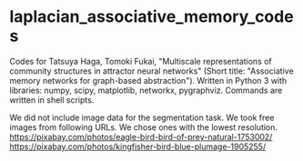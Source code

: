 # laplacian_associative_memory_codes
Codes for Tatsuya Haga, Tomoki Fukai, "Multiscale representations of community structures in attractor neural networks" (Short title: "Associative memory networks for graph-based abstraction").
Written in Python 3 with libraries: numpy, scipy, matplotlib, networkx, pygraphviz.
Commands are written in shell scripts.

We did not include image data for the segmentation task. We took free images from following URLs. We chose ones with the lowest resolution.
https://pixabay.com/photos/eagle-bird-bird-of-prey-natural-1753002/
https://pixabay.com/photos/kingfisher-bird-blue-plumage-1905255/
